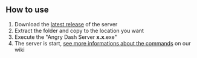 ## How to use
1. Download the [latest release](https://github.com/06-Games/AngryDashServer/releases) of the server
2. Extract the folder and copy to the location you want
3. Execute the "Angry Dash Server **x.x**.exe"
4. The server is start, [see more informations about the commands](https://06games.ddns.net:8887/en/angry-dash/server/commands) on our wiki
